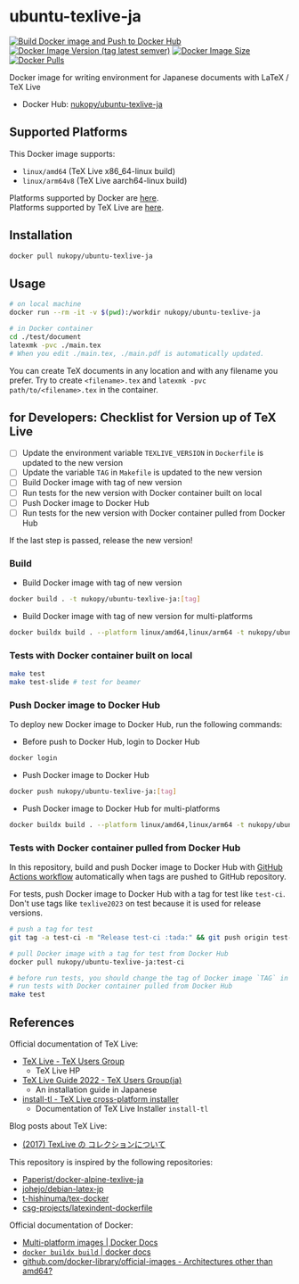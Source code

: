 # ubuntu-texlive-ja

[![Build Docker image and Push to Docker Hub][ci-badge]][ci-badge-link]
[![Docker Image Version (tag latest semver)][docker-image-version-badge]][docker-image-version-badge-link]
[![Docker Image Size][docker-image-size-badge]][docker-image-size-badge-link]
[![Docker Pulls][docker-pulls-badge]][docker-pulls-badge-link]

[ci-badge]: https://img.shields.io/github/actions/workflow/status/nukopy/ubuntu-texlive-ja/build_and_push.yml?branch=master&label=build%20and%20push
[ci-badge-link]: https://github.com/nukopy/ubuntu-texlive-ja/actions/workflows/build_and_push.yml
[docker-image-version-badge]: https://img.shields.io/docker/v/nukopy/ubuntu-texlive-ja
[docker-image-version-badge-link]: https://hub.docker.com/repository/docker/nukopy/ubuntu-texlive-ja
[docker-image-size-badge]: https://img.shields.io/docker/image-size/nukopy/ubuntu-texlive-ja
[docker-image-size-badge-link]: https://hub.docker.com/repository/docker/nukopy/ubuntu-texlive-ja
[docker-pulls-badge]: https://img.shields.io/docker/pulls/nukopy/ubuntu-texlive-ja
[docker-pulls-badge-link]: https://hub.docker.com/repository/docker/nukopy/ubuntu-texlive-ja

Docker image for writing environment for Japanese documents with LaTeX / TeX Live

- Docker Hub: [nukopy/ubuntu-texlive-ja](https://hub.docker.com/repository/docker/nukopy/ubuntu-texlive-ja)

## Supported Platforms

This Docker image supports:

- `linux/amd64` (TeX Live x86_64-linux build)
- `linux/arm64v8` (TeX Live aarch64-linux build)

Platforms supported by Docker are [here](https://github.com/docker-library/official-images#architectures-other-than-amd64).<br>
Platforms supported by TeX Live are [here](https://tug.org/texlive/doc.html#:~:text=Perl%C2%A0modules.-,Supported%20systems,-If%20you%20can).

## Installation

```sh
docker pull nukopy/ubuntu-texlive-ja
```

## Usage

```sh
# on local machine
docker run --rm -it -v $(pwd):/workdir nukopy/ubuntu-texlive-ja

# in Docker container
cd ./test/document
latexmk -pvc ./main.tex
# When you edit ./main.tex, ./main.pdf is automatically updated.
```

You can create TeX documents in any location and with any filename you prefer. Try to create `<filename>.tex` and `latexmk -pvc path/to/<filename>.tex` in the container.

## for Developers: Checklist for Version up of TeX Live

- [ ] Update the environment variable `TEXLIVE_VERSION` in `Dockerfile` is updated to the new version
- [ ] Update the variable `TAG` in `Makefile` is updated to the new version
- [ ] Build Docker image with tag of new version
- [ ] Run tests for the new version with Docker container built on local
- [ ] Push Docker image to Docker Hub
- [ ] Run tests for the new version with Docker container pulled from Docker Hub

If the last step is passed, release the new version!

### Build

- Build Docker image with tag of new version

```sh
docker build . -t nukopy/ubuntu-texlive-ja:[tag]
```

- Build Docker image with tag of new version for multi-platforms

```sh
docker buildx build . --platform linux/amd64,linux/arm64 -t nukopy/ubuntu-texlive-ja:[tag]
```

### Tests with Docker container built on local

```sh
make test
make test-slide # test for beamer
```

### Push Docker image to Docker Hub

To deploy new Docker image to Docker Hub, run the following commands:

- Before push to Docker Hub, login to Docker Hub

```sh
docker login
```

- Push Docker image to Docker Hub

```sh
docker push nukopy/ubuntu-texlive-ja:[tag]
```

- Push Docker image to Docker Hub for multi-platforms

```sh
docker buildx build . --platform linux/amd64,linux/arm64 -t nukopy/ubuntu-texlive-ja:[tag] --push
```

### Tests with Docker container pulled from Docker Hub

In this repository, build and push Docker image to Docker Hub with [GitHub Actions workflow](https://github.com/nukopy/ubuntu-texlive-ja/actions) automatically when tags are pushed to GitHub repository.

For tests, push Docker image to Docker Hub with a tag for test like `test-ci`. Don't use tags like `texlive2023` on test because it is used for release versions.

```sh
# push a tag for test
git tag -a test-ci -m "Release test-ci :tada:" && git push origin test-ci

# pull Docker image with a tag for test from Docker Hub
docker pull nukopy/ubuntu-texlive-ja:test-ci

# before run tests, you should change the tag of Docker image `TAG` in `Makefile` like `TAG := test-ci`
# run tests with Docker container pulled from Docker Hub
make test
```

## References

Official documentation of TeX Live:

- [TeX Live - TeX Users Group](https://tug.org/texlive/)
  - TeX Live HP
- [TeX Live Guide 2022 - TeX Users Group(ja)](https://tug.org/texlive/doc/texlive-ja/texlive-ja.pdf)
  - An installation guide in Japanese
- [install-tl - TeX Live cross-platform installer](https://tug.org/texlive/doc/install-tl.html)
  - Documentation of TeX Live Installer `install-tl`

Blog posts about TeX Live:

- [(2017) TexLive の コレクションについて](https://takec.hatenablog.jp/entry/2017/09/18/091532)

This repository is inspired by the following repositories:

- [Paperist/docker-alpine-texlive-ja](https://github.com/Paperist/docker-alpine-texlive-ja)
- [johejo/debian-latex-jp](https://github.com/johejo/debian-latex-jp)
- [t-hishinuma/tex-docker](https://github.com/t-hishinuma/tex-docker)
- [csg-projects/latexindent-dockerfile](https://github.com/csg-projects/latexindent-dockerfile)

Official documentation of Docker:

- [Multi-platform images | Docker Docs](https://docs.docker.com/build/building/multi-platform/)
- [`docker buildx build` | docker docs](https://docs.docker.com/engine/reference/commandline/buildx_build/)
- [github.com/docker-library/official-images - Architectures other than amd64?](https://github.com/docker-library/official-images#architectures-other-than-amd64)
